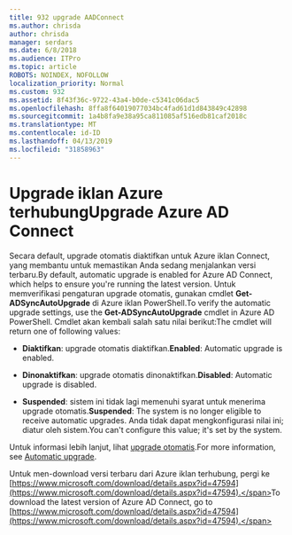 ```yaml
---
title: 932 upgrade AADConnect
ms.author: chrisda
author: chrisda
manager: serdars
ms.date: 6/8/2018
ms.audience: ITPro
ms.topic: article
ROBOTS: NOINDEX, NOFOLLOW
localization_priority: Normal
ms.custom: 932
ms.assetid: 8f43f36c-9722-43a4-b0de-c5341c06dac5
ms.openlocfilehash: 8ffa8f64019077034bc4fad61d1d843849c42898
ms.sourcegitcommit: 1a4b8fa9e38a95ca811085af516edb81caf2018c
ms.translationtype: MT
ms.contentlocale: id-ID
ms.lasthandoff: 04/13/2019
ms.locfileid: "31858963"
---
```

# <a name="upgrade-azure-ad-connect"></a><span data-ttu-id="cb1bb-102">Upgrade iklan Azure terhubung</span><span class="sxs-lookup"><span data-stu-id="cb1bb-102">Upgrade Azure AD Connect</span></span>

<span data-ttu-id="cb1bb-103">Secara default, upgrade otomatis diaktifkan untuk Azure iklan Connect, yang membantu untuk memastikan Anda sedang menjalankan versi terbaru.</span><span class="sxs-lookup"><span data-stu-id="cb1bb-103">By default, automatic upgrade is enabled for Azure AD Connect, which helps to ensure you're running the latest version.</span></span> <span data-ttu-id="cb1bb-104">Untuk memverifikasi pengaturan upgrade otomatis, gunakan cmdlet **Get-ADSyncAutoUpgrade** di Azure iklan PowerShell.</span><span class="sxs-lookup"><span data-stu-id="cb1bb-104">To verify the automatic upgrade settings, use the **Get-ADSyncAutoUpgrade** cmdlet in Azure AD PowerShell.</span></span> <span data-ttu-id="cb1bb-105">Cmdlet akan kembali salah satu nilai berikut:</span><span class="sxs-lookup"><span data-stu-id="cb1bb-105">The cmdlet will return one of following values:</span></span> 

- <span data-ttu-id="cb1bb-106">**Diaktifkan**: upgrade otomatis diaktifkan.</span><span class="sxs-lookup"><span data-stu-id="cb1bb-106">**Enabled**: Automatic upgrade is enabled.</span></span>

- <span data-ttu-id="cb1bb-107">**Dinonaktifkan**: upgrade otomatis dinonaktifkan.</span><span class="sxs-lookup"><span data-stu-id="cb1bb-107">**Disabled**: Automatic upgrade is disabled.</span></span>

- <span data-ttu-id="cb1bb-108">**Suspended**: sistem ini tidak lagi memenuhi syarat untuk menerima upgrade otomatis.</span><span class="sxs-lookup"><span data-stu-id="cb1bb-108">**Suspended**: The system is no longer eligible to receive automatic upgrades.</span></span> <span data-ttu-id="cb1bb-109">Anda tidak dapat mengkonfigurasi nilai ini; diatur oleh sistem.</span><span class="sxs-lookup"><span data-stu-id="cb1bb-109">You can't configure this value; it's set by the system.</span></span> 

<span data-ttu-id="cb1bb-110">Untuk informasi lebih lanjut, lihat [upgrade otomatis](https://docs.microsoft.com/azure/active-directory/connect/active-directory-aadconnect-feature-automatic-upgrade).</span><span class="sxs-lookup"><span data-stu-id="cb1bb-110">For more information, see [Automatic upgrade](https://docs.microsoft.com/azure/active-directory/connect/active-directory-aadconnect-feature-automatic-upgrade).</span></span>

<span data-ttu-id="cb1bb-111">Untuk men-download versi terbaru dari Azure iklan terhubung, pergi ke [https://www.microsoft.com/download/details.aspx?id=47594](https://www.microsoft.com/download/details.aspx?id=47594).</span><span class="sxs-lookup"><span data-stu-id="cb1bb-111">To download the latest version of Azure AD Connect, go to [https://www.microsoft.com/download/details.aspx?id=47594](https://www.microsoft.com/download/details.aspx?id=47594).</span></span>
